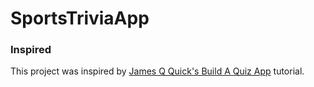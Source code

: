 # SportsTriviaApp

### Inspired
This project was inspired by [James Q Quick's Build A Quiz App](https://github.com/jamesqquick/Build-A-Quiz-App-With-HTML-CSS-and-JavaScript) tutorial.
